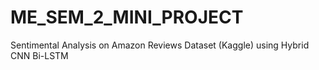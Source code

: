 # ME_SEM_2_MINI_PROJECT
Sentimental Analysis on Amazon Reviews Dataset (Kaggle) using Hybrid CNN Bi-LSTM 
